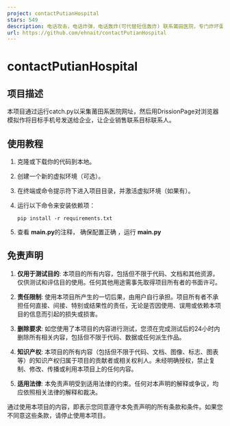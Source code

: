 ```yaml
---
project: contactPutianHospital
stars: 549
description: 电话攻击，电话炸弹，电话轰炸(可代替短信轰炸) 联系莆田医院，专门炸坏蛋，BOOM💥
url: https://github.com/ehnait/contactPutianHospital
---
```


contactPutianHospital
=====================

项目描述
----

本项目通过运行catch.py以采集莆田系医院网址，然后用DrissionPage对浏览器模拟作将目标手机号发送给企业，让企业销售联系目标联系人。

使用教程
----

1.  克隆或下载你的代码到本地。
2.  创建一个新的虚拟环境（可选）。
3.  在终端或命令提示符下进入项目目录，并激活虚拟环境（如果有）。
4.  运行以下命令来安装依赖项：
    
    ```
    pip install -r requirements.txt
    ```
    
5.  查看 **main.py**的注释， 确保配置正确 ，运行 **main.py**

免责声明
----

1.  **仅用于测试目的**: 本项目的所有内容，包括但不限于代码、文档和其他资源，仅供测试和评估目的使用。任何其他用途需事先取得项目所有者的书面许可。
    
2.  **责任限制**: 使用本项目所产生的一切后果，由用户自行承担。项目所有者不承担任何直接、间接、特别或结果性的责任，无论是否因使用、误用或依赖本项目的信息而引起的损失或损害。
    
3.  **删除要求**: 如您使用了本项目的内容进行测试，您须在完成测试后的24小时内删除所有相关内容，包括但不限于代码、数据或任何派生作品。
    
4.  **知识产权**: 本项目的所有内容（包括但不限于代码、文档、图像、标志、图表等）的知识产权归属于项目的贡献者或相关权利人。未经明确授权，禁止复制、修改、传播或利用本项目上的任何内容。
    
5.  **适用法律**: 本免责声明受到适用法律的约束。任何对本声明的解释或争议，均应依照相关法律的解释和裁决。
    

通过使用本项目的内容，即表示您同意遵守本免责声明的所有条款和条件。如果您不同意这些条款，请停止使用本项目。
